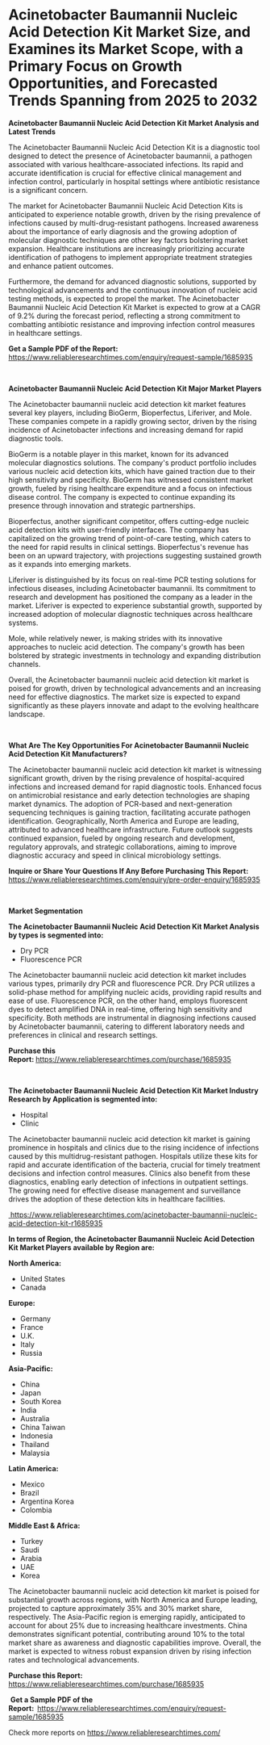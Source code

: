 <p><h1>Acinetobacter Baumannii Nucleic Acid Detection Kit Market Size, and Examines its Market Scope, with a Primary Focus on Growth Opportunities, and Forecasted Trends Spanning from 2025 to 2032</h1></p><p><strong>Acinetobacter Baumannii Nucleic Acid Detection Kit Market Analysis and Latest Trends</strong></p>
<p><p>The Acinetobacter Baumannii Nucleic Acid Detection Kit is a diagnostic tool designed to detect the presence of Acinetobacter baumannii, a pathogen associated with various healthcare-associated infections. Its rapid and accurate identification is crucial for effective clinical management and infection control, particularly in hospital settings where antibiotic resistance is a significant concern.</p><p>The market for Acinetobacter Baumannii Nucleic Acid Detection Kits is anticipated to experience notable growth, driven by the rising prevalence of infections caused by multi-drug-resistant pathogens. Increased awareness about the importance of early diagnosis and the growing adoption of molecular diagnostic techniques are other key factors bolstering market expansion. Healthcare institutions are increasingly prioritizing accurate identification of pathogens to implement appropriate treatment strategies and enhance patient outcomes.</p><p>Furthermore, the demand for advanced diagnostic solutions, supported by technological advancements and the continuous innovation of nucleic acid testing methods, is expected to propel the market. The Acinetobacter Baumannii Nucleic Acid Detection Kit Market is expected to grow at a CAGR of 9.2% during the forecast period, reflecting a strong commitment to combatting antibiotic resistance and improving infection control measures in healthcare settings.</p></p>
<p><strong>Get a Sample PDF of the Report:&nbsp;</strong> <a href="https://www.reliableresearchtimes.com/enquiry/request-sample/1685935?utm_campaign=3059&utm_medium=2&utm_source=Github&utm_content=ia&utm_term=24032025&utm_id=acinetobacter-baumannii-nucleic-acid-detection-kit">https://www.reliableresearchtimes.com/enquiry/request-sample/1685935</a></p>
<p>&nbsp;</p>
<p><strong>Acinetobacter Baumannii Nucleic Acid Detection Kit Major Market Players</strong></p>
<p><p>The Acinetobacter baumannii nucleic acid detection kit market features several key players, including BioGerm, Bioperfectus, Liferiver, and Mole. These companies compete in a rapidly growing sector, driven by the rising incidence of Acinetobacter infections and increasing demand for rapid diagnostic tools.</p><p>BioGerm is a notable player in this market, known for its advanced molecular diagnostics solutions. The company's product portfolio includes various nucleic acid detection kits, which have gained traction due to their high sensitivity and specificity. BioGerm has witnessed consistent market growth, fueled by rising healthcare expenditure and a focus on infectious disease control. The company is expected to continue expanding its presence through innovation and strategic partnerships.</p><p>Bioperfectus, another significant competitor, offers cutting-edge nucleic acid detection kits with user-friendly interfaces. The company has capitalized on the growing trend of point-of-care testing, which caters to the need for rapid results in clinical settings. Bioperfectus's revenue has been on an upward trajectory, with projections suggesting sustained growth as it expands into emerging markets.</p><p>Liferiver is distinguished by its focus on real-time PCR testing solutions for infectious diseases, including Acinetobacter baumannii. Its commitment to research and development has positioned the company as a leader in the market. Liferiver is expected to experience substantial growth, supported by increased adoption of molecular diagnostic techniques across healthcare systems.</p><p>Mole, while relatively newer, is making strides with its innovative approaches to nucleic acid detection. The company's growth has been bolstered by strategic investments in technology and expanding distribution channels.</p><p>Overall, the Acinetobacter baumannii nucleic acid detection kit market is poised for growth, driven by technological advancements and an increasing need for effective diagnostics. The market size is expected to expand significantly as these players innovate and adapt to the evolving healthcare landscape.</p></p>
<p>&nbsp;</p>
<p><strong>What Are The Key Opportunities For Acinetobacter Baumannii Nucleic Acid Detection Kit Manufacturers?</strong></p>
<p><p>The Acinetobacter baumannii nucleic acid detection kit market is witnessing significant growth, driven by the rising prevalence of hospital-acquired infections and increased demand for rapid diagnostic tools. Enhanced focus on antimicrobial resistance and early detection technologies are shaping market dynamics. The adoption of PCR-based and next-generation sequencing techniques is gaining traction, facilitating accurate pathogen identification. Geographically, North America and Europe are leading, attributed to advanced healthcare infrastructure. Future outlook suggests continued expansion, fueled by ongoing research and development, regulatory approvals, and strategic collaborations, aiming to improve diagnostic accuracy and speed in clinical microbiology settings.</p></p>
<p><strong>Inquire or Share Your Questions If Any Before Purchasing This Report:</strong> <a href="https://www.reliableresearchtimes.com/enquiry/pre-order-enquiry/1685935?utm_campaign=3059&utm_medium=2&utm_source=Github&utm_content=ia&utm_term=24032025&utm_id=acinetobacter-baumannii-nucleic-acid-detection-kit">https://www.reliableresearchtimes.com/enquiry/pre-order-enquiry/1685935</a></p>
<p>&nbsp;</p>
<p><strong>Market Segmentation</strong></p>
<p><strong>The Acinetobacter Baumannii Nucleic Acid Detection Kit Market Analysis by types is segmented into:</strong></p>
<p><ul><li>Dry PCR</li><li>Fluorescence PCR</li></ul></p>
<p><p>The Acinetobacter baumannii nucleic acid detection kit market includes various types, primarily dry PCR and fluorescence PCR. Dry PCR utilizes a solid-phase method for amplifying nucleic acids, providing rapid results and ease of use. Fluorescence PCR, on the other hand, employs fluorescent dyes to detect amplified DNA in real-time, offering high sensitivity and specificity. Both methods are instrumental in diagnosing infections caused by Acinetobacter baumannii, catering to different laboratory needs and preferences in clinical and research settings.</p></p>
<p><strong>Purchase this Report:&nbsp;</strong><a href="https://www.reliableresearchtimes.com/purchase/1685935?utm_campaign=3059&utm_medium=2&utm_source=Github&utm_content=ia&utm_term=24032025&utm_id=acinetobacter-baumannii-nucleic-acid-detection-kit">https://www.reliableresearchtimes.com/purchase/1685935</a></p>
<p>&nbsp;</p>
<p><strong>The Acinetobacter Baumannii Nucleic Acid Detection Kit Market Industry Research by Application is segmented into:</strong></p>
<p><ul><li>Hospital</li><li>Clinic</li></ul></p>
<p><p>The Acinetobacter baumannii nucleic acid detection kit market is gaining prominence in hospitals and clinics due to the rising incidence of infections caused by this multidrug-resistant pathogen. Hospitals utilize these kits for rapid and accurate identification of the bacteria, crucial for timely treatment decisions and infection control measures. Clinics also benefit from these diagnostics, enabling early detection of infections in outpatient settings. The growing need for effective disease management and surveillance drives the adoption of these detection kits in healthcare facilities.</p></p>
<p><a href="https://www.reliableresearchtimes.com/acinetobacter-baumannii-nucleic-acid-detection-kit-r1685935?utm_campaign=3059&utm_medium=2&utm_source=Github&utm_content=ia&utm_term=24032025&utm_id=acinetobacter-baumannii-nucleic-acid-detection-kit">&nbsp;https://www.reliableresearchtimes.com/acinetobacter-baumannii-nucleic-acid-detection-kit-r1685935</a></p>
<p><strong>In terms of Region, the Acinetobacter Baumannii Nucleic Acid Detection Kit Market Players available by Region are:</strong></p>
<p>
    <p> <strong> North America: </strong>
        <ul>
            <li>United States</li>
            <li>Canada</li>
        </ul>
        </p> 
    <p> <strong> Europe: </strong>
        <ul>
            <li>Germany</li>
            <li>France</li>
            <li>U.K.</li>
            <li>Italy</li>
            <li>Russia</li>
        </ul>
        </p> 
    <p> <strong> Asia-Pacific: </strong>
        <ul>
            <li>China</li>
            <li>Japan</li>
            <li>South Korea</li>
            <li>India</li>
            <li>Australia</li>
            <li>China Taiwan</li>
            <li>Indonesia</li>
            <li>Thailand</li>
            <li>Malaysia</li>
        </ul>
        </p> 
    <p> <strong> Latin America: </strong>
        <ul>
            <li>Mexico</li>
            <li>Brazil</li>
            <li>Argentina Korea</li>
            <li>Colombia</li>
        </ul>
        </p> 
    <p> <strong> Middle East & Africa: </strong>
        <ul>
            <li>Turkey</li>
            <li>Saudi</li>
            <li>Arabia</li>
            <li>UAE</li>
            <li>Korea</li>
        </ul>
    </p>
    </p>
<p><p>The Acinetobacter baumannii nucleic acid detection kit market is poised for substantial growth across regions, with North America and Europe leading, projected to capture approximately 35% and 30% market share, respectively. The Asia-Pacific region is emerging rapidly, anticipated to account for about 25% due to increasing healthcare investments. China demonstrates significant potential, contributing around 10% to the total market share as awareness and diagnostic capabilities improve. Overall, the market is expected to witness robust expansion driven by rising infection rates and technological advancements.</p></p>
<p><strong>Purchase this Report: </strong><a href="https://www.reliableresearchtimes.com/purchase/1685935?utm_campaign=3059&utm_medium=2&utm_source=Github&utm_content=ia&utm_term=24032025&utm_id=acinetobacter-baumannii-nucleic-acid-detection-kit">https://www.reliableresearchtimes.com/purchase/1685935</a></p>
<p>&nbsp;<strong>Get a Sample PDF of the Report:&nbsp;&nbsp;</strong><a href="https://www.reliableresearchtimes.com/enquiry/request-sample/1685935?utm_campaign=3059&utm_medium=2&utm_source=Github&utm_content=ia&utm_term=24032025&utm_id=acinetobacter-baumannii-nucleic-acid-detection-kit">https://www.reliableresearchtimes.com/enquiry/request-sample/1685935</a></p>
<p><strong></strong></p>
<p>Check more reports on <a href="https://www.reliableresearchtimes.com/?utm_campaign=3059&utm_medium=2&utm_source=Github&utm_content=ia&utm_term=24032025&utm_id=acinetobacter-baumannii-nucleic-acid-detection-kit">https://www.reliableresearchtimes.com/</a></p>